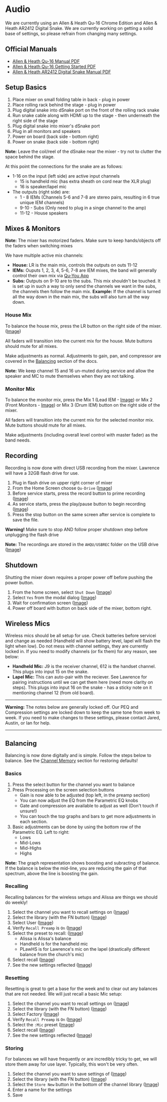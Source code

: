 # Audio

We are currently using an Allen & Heath Qu-16 Chrome Edition and Allen & Heath AR2412 Digital Snake. We are currently working on getting a solid base of settings, so please refrain from changing many settings.

## Official Manuals
* [Allen & Heath Qu-16 Manual PDF](http://www.allen-heath.com/media/Qu-Mixer-Reference-Guide-AP9372_8A.pdf)
* [Allen & Heath Qu-16 Getting Started PDF](http://www.allen-heath.com/media/Qu-Mixer-Getting-Started-Guide-AP10025_1.pdf)
* [Allen & Heath AR2412 Digital Snake Manual PDF](http://www.allen-heath.com/media/AR2412-Guide-AP8596_2.pdf)

## Setup Basics

1. Place mixer on small folding table in back - plug in power
1. Place rolling rack behind the stage - plug in power
1. Plug digital snake into dSnake port on the front of the rolling rack snake
1. Run snake cable along with HDMI up to the stage - then underneath the right side of the stage
1. Plug digital snake into mixer's dSnake port
1. Plug in all monitors and speakers
1. Power on board (back side - bottom right)
1. Power on snake (back side - bottom right)

**Note:** Leave the coil/reel of the dSnake near the mixer - try not to clutter the space behind the stage.

At this point the connections for the snake are as follows:

* 1-16 on the input (left side) are active input channels
  * 15 is handheld mic (has extra sheath on cord near the XLR plug)
  * 16 is speaker/lapel mic
* The outputs (right side) are:
  * 1 - 8 IEMs (Channels 5-6 and 7-8 are stereo pairs, resulting in 6 true unique IEM channels)
  * 9-10 - Subs (Only need to plug in a singe channel to the amp)
  * 11-12 - House speakers

## Mixes & Monitors

**Note:** The mixer has motorized faders. Make sure to keep hands/objects off the faders when switching mixes

We have multiple active mix channels:

* **House:** LR is the main mix, controls the outputs on outs 11-12
* **IEMs:** Ouputs 1, 2, 3, 4, 5-6, 7-8 are IEM mixes, the band will generally control their own mix via [Qu-You App](https://www.allen-heath.com/ahproducts/qu-you/)
* **Subs:** Outputs on 9-10 are to the subs. This mix shouldn't be touched. It is set up in such a way to only send the channels we want in the subs, the channels then follow the main mix. **Example:** If the channel is turned all the way down in the main mix, the subs will also turn all the way down.

### House Mix

To balance the house mix, press the LR button on the right side of the mixer. ([Image](uploads/images/IMG_0900.JPG))

All faders will transition into the current mix for the house. Mute buttons should mute for all mixes.

Make adjustments as normal. Adjustments to gain, pan, and compressor are covered in the [Balancing](pages/audio.md#Balancing) section of the docs.

**Note:** We keep channel 15 and 16 un-muted during service and allow the speaker and MC to mute themselves when they are not talking.

### Monitor Mix

To balance the monitor mix, press the Mix 1 (Lead IEM - [Image](uploads/images/IMG_0901.JPG)) or Mix 2 (Front Monitors - [Image](uploads/images/IMG_0902.JPG)) or Mix 3 (Drum IEM) button on the right side of the mixer.

All faders will transition into the current mix for the selected monitor mix. Mute buttons should mute for all mixes.

Make adjustments (including overall level control with master fader) as the band needs.
## Recording

Recording is now done with direct USB recording from the mixer. Lawrence will have a 32GB flash drive for use.

1. Plug in flash drive on upper right corner of mixer
1. From the Home Screen choose `Qu-Drive` ([Image](uploads/images/IMG_0930.JPG))
1. Before service starts, press the record button to prime recording ([Image](uploads/images/IMG_0931.JPG))
1. As service starts, press the play/pause button to begin recording ([Image](uploads/images/IMG_0932.JPG))
1. Press the stop button on the same screen after service is complete to save the file.

**Warning!** Make sure to stop AND follow proper shutdown step before unplugging the flash drive

**Note:** The recordings are stored in the `AHQU/USBREC` folder on the USB drive ([Image](uploads/images/IMG_0937.JPG))

## Shutdown

Shutting the mixer down requires a proper power off before pushing the power button.

1. From the home screen, select `Shut Down` ([Image](uploads/images/IMG_0939.JPG))
1. Select `Yes` from the modal dialog ([Image](uploads/images/IMG_0940.JPG))
1. Wait for confirmation screen ([Image](uploads/images/IMG_0941.JPG))
1. Power off board with button on back side of the mixer, bottom right.

## Wireless Mics

Wireless mics should be all setup for use. Check batteries before servicei and change as needed (Handheld will show battery level, lapel will flash the light when low). Do not mess with channel settings, they are currently locked in. If you need to modify channels (or fix them) for any reason, see below:

* **Handheld Mic:** J9 is the receiver channel, 612 is the handset channel. This plugs into input 15 on the snake.
* **Lapel Mic:** This can auto-pair with the reciever. See Lawrence for pairing instructions until we can get them here (need more clarity on steps). This plugs into input 16 on the snake - has a sticky note on it mentioning channel 12 (from old board).

--------------------------------

**Warning:** The notes below are generally locked off. Our PEQ and Compression settings are locked down to keep the same tone from week to week. If you need to make changes to these settings, please contact Jared, Austin, or Ian for help.

--------------------------------

## Balancing

Balancing is now done digitally and is simple. Follow the steps below to balance. See the [Channel Memory](pages/audio.md#Channel_Memory) section for restoring defaults!

### Basics

1. Press the select button for the channel you want to balance
1. Press Processing on the screen selection buttons
    * Gain is now able to be adjusted (top left, in the preamp section)
    * You can now adjust the EQ from the Parametric EQ knobs
    * Gate and compression are available to adjust as well (Don't touch if unsure!)
    * You can touch the top graphs and bars to get more adjustments in each section.
1. Basic adjustments can be done by using the bottom row of the Parametric EQ. Left to right:
    * Lows
    * Mid-Lows
    * Mid-Highs
    * Highs

**Note:** The graph representation shows boosting and subracting of balance. If the balance is below the mid-line, you are reducing the gain of that spectrum, above the line is boosting the gain.

### Recalling

Recalling balances for the wireless setups and Alissa are things we should do weekly!

1. Select the channel you want to recall settings on ([Image](uploads/images/IMG_0910.JPG))
1. Select the library (with the FN button) ([Image](uploads/images/IMG_0912.JPG))
1. Select User ([Image](uploads/images/IMG_0914.JPG))
1. Verify `Recall Preamp` is `On` ([Image](uploads/images/IMG_0916.JPG))
1. Select the preset to recall: ([Image](uploads/images/IMG_0916.JPG))
    * Alissa is Alissa's balance
    * Handheld is for the handheld mic
    * PLawHS is for Lawrence's mic on the lapel (drastically different balance from the church's mic)
1. Select recall ([Image](uploads/images/IMG_0918.JPG))
1. See the new settings reflected ([Image](uploads/images/IMG_0920.JPG))

### Resetting

Resetting is great to get a base for the week and to clear out any balances that are not needed. We will just recall a basic Mic setup:

1. Select the channel you want to recall settings on ([Image](uploads/images/IMG_0910.JPG))
1. Select the library (with the FN button) ([Image](uploads/images/IMG_0912.JPG))
1. Select Factory ([Image](uploads/images/IMG_0922.JPG))
1. Verify `Recall Preamp` is `On` ([Image](uploads/images/IMG_0924.JPG))
1. Select the `:Mic` preset ([Image](uploads/images/IMG_0924.JPG))
1. Select recall ([Image](uploads/images/IMG_0926.JPG))
1. See the new settings reflected ([Image](uploads/images/IMG_0928.JPG))

### Storing

For balances we will have frequently or are incredibly tricky to get, we will store them away for use layer. Typically, this won't be very often.

1. Select the channel you want to save settings of ([Image](uploads/images/IMG_0910.JPG))
1. Select the library (with the FN button) ([Image](uploads/images/IMG_0912.JPG))
1. Select the `Store New` button in the bottom of the channel library ([Image](uploads/images/IMG_0916.JPG))
1. Enter a name for the settings
1. Save

